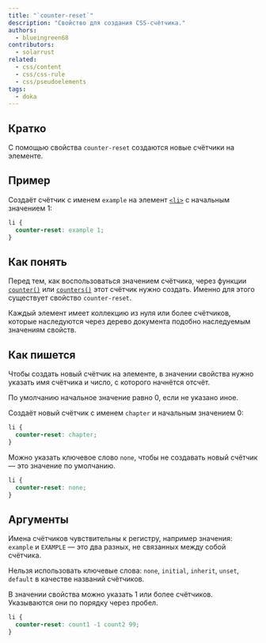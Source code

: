 ```yaml
---
title: "`counter-reset`"
description: "Свойство для создания CSS-счётчика."
authors:
  - blueingreen68
contributors:
  - solarrust
related:
  - css/content
  - css/css-rule
  - css/pseudoelements
tags:
  - doka
---
```


## Кратко

С помощью свойства `counter-reset` создаются новые счётчики на элементе.

## Пример

Создаёт счётчик с именем `example` на элемент [`<li>`](/html/li/) с начальным значением 1:

```css
li {
  counter-reset: example 1;
}
```

## Как понять

Перед тем, как воспользоваться значением счётчика, через функции [`counter()`](/css/counter-counters/) или [`counters()`](/css/counter-counters/) этот счётчик нужно создать. Именно для этого существует свойство `counter-reset`.

Каждый элемент имеет коллекцию из нуля или более счётчиков, которые наследуются через дерево документа подобно наследуемым значениям свойств.

## Как пишется

Чтобы создать новый счётчик на элементе, в значении свойства нужно указать имя счётчика и число, с которого начнётся отсчёт.

По умолчанию начальное значение равно 0, если не указано иное.

Создаёт новый счётчик с именем `chapter` и начальным значением 0:

```css
li {
  counter-reset: chapter;
}
```

Можно указать ключевое слово `none`, чтобы не создавать новый счётчик — это значение по умолчанию.

```css
li {
  counter-reset: none;
}
```

## Аргументы

Имена счётчиков чувствительны к регистру, например значения: `example` и `EXAMPLE` — это два разных, не связанных между собой счётчика.

Нельзя использовать ключевые слова: `none`, `initial`, `inherit`, `unset`, `default` в качестве названий счётчиков.

В значении свойства можно указать 1 или более счётчиков. Указываются они по порядку через пробел.

```css
li {
  counter-reset: count1 -1 count2 99;
}
```

